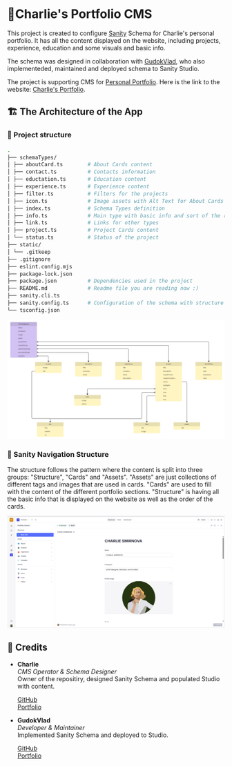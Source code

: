 # 📔Charlie's Portfolio CMS

This project is created to configure [Sanity](https://www.sanity.io/) Schema for Charlie's personal portfolio. It has all the content displayed on the website, including projects, experience, education and some visuals and basic info.

The schema was designed in collaboration with [GudokVlad](https://github.com/GudokVlad-Pilot), who also implementeded, maintained and deployed schema to Sanity Studio.

The project is supporting CMS for [Personal Portfolio](https://github.com/charliesmir/portfolio-charlie). Here is the link to the website: [Charlie's Portfolio](https://www.charliesmir.com/).

## 🏗️ The Architecture of the App

### 📂 Project structure

```bash
.
├── schemaTypes/
│ ├── aboutCard.ts        # About Cards content
│ ├── contact.ts          # Contacts information
│ ├── eductation.ts       # Education content
│ ├── experience.ts       # Experience content
│ ├── filter.ts           # Filters for the projects
│ ├── icon.ts             # Image assets with Alt Text for About Cards
│ ├── index.ts            # Schema Types definition
│ ├── info.ts             # Main type with basic info and sort of the rest of the content
│ ├── link.ts             # Links for other types
│ ├── project.ts          # Project Cards content
│ └── status.ts           # Status of the project
├── static/
│ └── .gitkeep
├── .gitignore
├── eslint.config.mjs
├── package-lock.json
├── package.json          # Dependencies used in the project
├── README.md             # Readme file you are reading now :)
├── sanity.cli.ts
├── sanity.config.ts      # Configuration of the schema with structure in Studio
└── tsconfig.json
```

![Schema](./images/schema.png)

### 🧭 Sanity Navigation Structure

The structure follows the pattern where the content is split into three groups: "Structure", "Cards" and "Assets". "Assets" are just collections of different tags and images that are used in cards. "Cards" are used to fill with the content of the different portfolio sections. "Structure" is having all the basic info that is displayed on the website as well as the order of the cards.

![Studio](./images/studio.png)

## 🎅 Credits

- **Charlie**  
  _CMS Operator & Schema Designer_  
  Owner of the repositiry, designed Sanity Schema and populated Studio with content.

  [GitHub](https://github.com/charliesmir)  
  [Portfolio](https://www.charliesmir.com/)

- **GudokVlad**  
  _Developer & Maintainer_  
  Implemented Sanity Schema and deployed to Studio.

  [GitHub](https://github.com/GudokVlad-Pilot)  
  [Portfolio](https://gudokvlad.com/)
